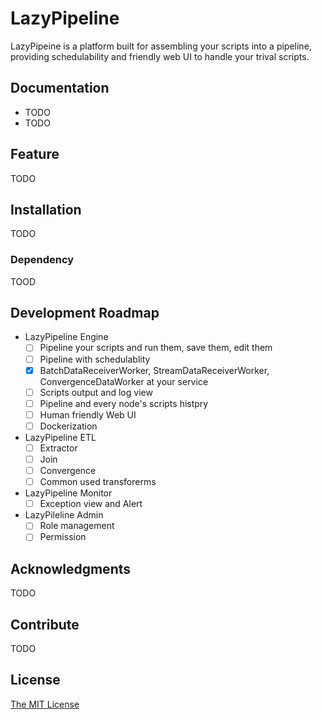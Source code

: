 # LazyPipeline

LazyPipeine is a platform built for assembling your scripts into a pipeline, providing schedulability and friendly web UI to handle your trival scripts.

## Documentation

- TODO
- TODO

## Feature

TODO

## Installation

TODO

### Dependency

TOOD

## Development Roadmap

- LazyPipeline Engine
    - [ ] Pipeline your scripts and run them, save them, edit them
    - [ ] Pipeline with schedulablity
    - [x] BatchDataReceiverWorker, StreamDataReceiverWorker, ConvergenceDataWorker at your service
    - [ ] Scripts output and log view
    - [ ] Pipeline and every node's scripts histpry
    - [ ] Human friendly Web UI
    - [ ] Dockerization
- LazyPipeline ETL
    - [ ] Extractor
    - [ ] Join
    - [ ] Convergence
    - [ ] Common used transforerms
- LazyPipeline Monitor
    - [ ] Exception view and Alert
- LazyPileline Admin
    - [ ] Role management
    - [ ] Permission

## Acknowledgments

TODO

## Contribute

TODO

## License

[The MIT License](https://github.com/haroldrandom/LazyPipeline/blob/master/LICENSE)
